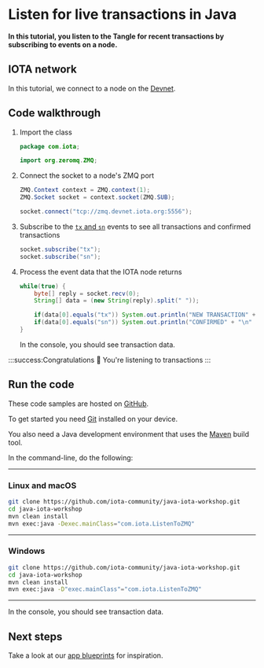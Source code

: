 # Listen for live transactions in Java

**In this tutorial, you listen to the Tangle for recent transactions by subscribing to events on a node.**

## IOTA network

In this tutorial, we connect to a node on the [Devnet](root://getting-started/1.0/networks/overview.md).

## Code walkthrough

1. Import the class

    ```java
    package com.iota;

    import org.zeromq.ZMQ;
    ```

2. Connect the socket to a node's ZMQ port

    ```java
	ZMQ.Context context = ZMQ.context(1);
    ZMQ.Socket socket = context.socket(ZMQ.SUB);

    socket.connect("tcp://zmq.devnet.iota.org:5556");
    ```

3. Subscribe to the [`tx` and `sn`](root://iri/1.0/references/zmq-events.md) events to see all transactions and confirmed transactions

    ```java
    socket.subscribe("tx");
    socket.subscribe("sn");
    ```

4. Process the event data that the IOTA node returns

    ```java
    while(true) {
        byte[] reply = socket.recv(0);
        String[] data = (new String(reply).split(" "));

        if(data[0].equals("tx")) System.out.println("NEW TRANSACTION" + "\n" + "Transaction hash: " + data[1] + "\n" + "Address: " + data[2] + "\n" + "Value: " + data[3] + "\n" + "Tag: " + data[4] + "\n");
        if(data[0].equals("sn")) System.out.println("CONFIRMED" + "\n" + "Transaction hash: " + data[2] + "\n" + "Address: " + data[3] + "\n");
    }
    ```

    In the console, you should see transaction data.

:::success:Congratulations :tada:
You're listening to transactions
:::

## Run the code

These code samples are hosted on [GitHub](https://github.com/iota-community/java-iota-workshop).

To get started you need [Git](https://git-scm.com/book/en/v2/Getting-Started-Installing-Git) installed on your device.

You also need a Java development environment that uses the [Maven](https://maven.apache.org/download.cgi) build tool.

In the command-line, do the following:

--------------------
### Linux and macOS
```bash
git clone https://github.com/iota-community/java-iota-workshop.git
cd java-iota-workshop
mvn clean install
mvn exec:java -Dexec.mainClass="com.iota.ListenToZMQ"
```
---
### Windows
```bash
git clone https://github.com/iota-community/java-iota-workshop.git
cd java-iota-workshop
mvn clean install
mvn exec:java -D"exec.mainClass"="com.iota.ListenToZMQ"
```
--------------------

In the console, you should see transaction data.

## Next steps

Take a look at our [app blueprints](root://blueprints/0.1/introduction/overview.md) for inspiration.
